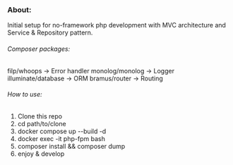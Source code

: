 ### About:

Initial setup for no-framework php development with MVC architecture and Service & Repository pattern.

###### Composer packages:

filp/whoops -> Error handler
monolog/monolog -> Logger
illuminate/database -> ORM
bramus/router -> Routing

###### How to use:

1. Clone this repo
2. cd path/to/clone
3. docker compose up --build -d
4. docker exec -it php-fpm bash
5. composer install && composer dump
6. enjoy & develop
